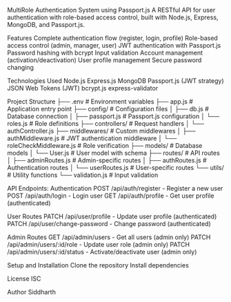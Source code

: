 MultiRole Authentication System using Passport.js
A RESTful API for user authentication with role-based access control, built with Node.js, Express, MongoDB, and Passport.js.

Features
Complete authentication flow (register, login, profile)
Role-based access control (admin, manager, user)
JWT authentication with Passport.js
Password hashing with bcrypt
Input validation
Account management (activation/deactivation)
User profile management
Secure password changing

Technologies Used
Node.js
Express.js
MongoDB
Passport.js (JWT strategy)
JSON Web Tokens (JWT)
bcrypt.js
express-validator

Project Structure
├── .env                  # Environment variables
├── app.js                # Application entry point
├── config/               # Configuration files
│   ├── db.js             # Database connection
│   ├── passport.js       # Passport.js configuration
│   └── roles.js          # Role definitions
├── controllers/          # Request handlers
│   └── authController.js 
├── middlewares/          # Custom middlewares
│   ├── authMiddleware.js # JWT authentication middleware
│   └── roleCheckMiddleware.js # Role verification
├── models/               # Database models
│   └── User.js           # User model with schema
├── routes/               # API routes
│   ├── adminRoutes.js    # Admin-specific routes
│   ├── authRoutes.js     # Authentication routes
│   └── userRoutes.js     # User-specific routes
└── utils/                # Utility functions
    └── validation.js     # Input validation

API Endpoints:
Authentication
POST /api/auth/register - Register a new user
POST /api/auth/login - Login user
GET /api/auth/profile - Get user profile (authenticated)

User Routes
PATCH /api/user/profile - Update user profile (authenticated)
PATCH /api/user/change-password - Change password (authenticated)

Admin Routes
GET /api/admin/users - Get all users (admin only)
PATCH /api/admin/users/:id/role - Update user role (admin only)
PATCH /api/admin/users/:id/status - Activate/deactivate user (admin only)

Setup and Installation
Clone the repository
Install dependencies

License
ISC

Author
Siddharth